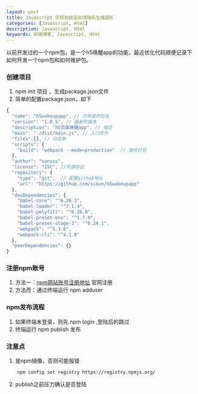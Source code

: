 ```yaml
---
layout: post
title: Javascript 实现在给定区域随机生成圆形
categories: [Javascript, Html]
description: Javascript, Html
keywords: 前端博客, Javascript, Html
---
```


以前开发过的一个npm包，是一个h5唤醒app的功能，最近优化代码顺便记录下如何开发一个npm包和如何维护包。

### 创建项目

1. npm init 项目 ，生成package.json文件
2. 简单的配置package.json，如下

```javascript
{
  "name": "h5wakeupapp", // 对外是的包名
  "version": "1.0.5", // 最新的版本
  "description": "h5页面唤醒app", // 描述
  "main": "./dist/main.js", // 入口文件
  "files":[], // 白名单
  "scripts": {
    "build": "webpack --mode=production"  // 插件打包
  },
  "author": "sansss", 
  "license": "ISC", //开源协议
  "repository": {
    "type": "git",  // 配置github地址
    "url": "https://github.com/sskun/h5wakeupapp"
  },
  "devDependencies": {
    "babel-core": "^6.26.3",
    "babel-loader": "^7.1.4",
    "babel-polyfill": "^6.26.0",
    "babel-preset-env": "^1.7.0",
    "babel-preset-stage-3": "^6.24.1",
    "webpack": "^5.3.0",
    "webpack-cli": "^4.1.0"
  },
  "peerDependencies": {}
}
```

### 注册npm账号

1. 方法一：[npm网站账号注册地址](https://www.npmjs.com/) 官网注册
2. 方法而：通过终端运行 npm adduser

### npm发布流程

1. 如果终端未登录，则先 npm login ,登陆后的跳过
2. 终端运行 npm  publish 发布


### 注意点

1. 是npm镜像，否则可能报错
```
    npm config set registry https://registry.npmjs.org/
```
2. publish之前压力确认是否登陆
